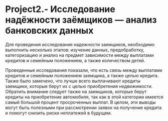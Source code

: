 # Project2.- Исследование надёжности заёмщиков — анализ банковских данных

Для проведения исследования надежности заемщиков, необходимо выполнить несколько этапов: изучение данных, предобработку, категоризацию и анализ на предмет зависимости между выплатами кредитов и семейным положением, а также количеством детей.

Проведенные исследования показали, что есть связь между выплатами кредитов и семейным положением заемщика, а также целью кредита. Также было замечено, что лучше всего выплачивают кредиты заемщики, которые берут их с целью приобретения недвижимости. Обратить внимание следует также на заемщиков, которые берут кредиты на приобретение автомобиля, так как в этой категории имеется самый большой процент просроченных выплат. В целом, эти выводы могут быть полезными при рассмотрении заявок на получение кредита и помогут снизить риски неплатежей в будущем.
